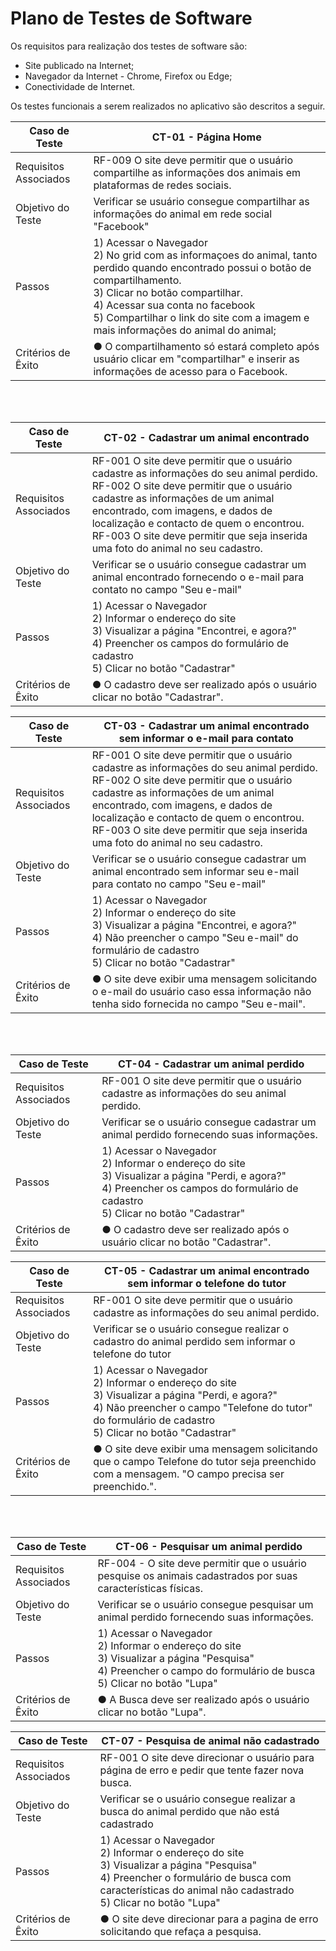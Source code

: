 # Plano de Testes de Software

Os requisitos para realização dos testes de software são:
-	Site publicado na Internet;
-	Navegador da Internet - Chrome, Firefox ou Edge;
-	Conectividade de Internet.

Os testes funcionais a serem realizados no aplicativo são descritos a seguir.

| Caso de Teste  |  CT-01 - Página Home |
| ------------------- | ------------------- |
|  Requisitos Associados |  RF-009 O site deve permitir que o usuário compartilhe as informações dos animais em plataformas de redes sociais.<br>
|  Objetivo do Teste |  Verificar se usuário consegue compartilhar as informações do animal em rede social "Facebook"|
|  Passos | 1) Acessar o Navegador <br> 2) No grid com as informaçoes do animal, tanto perdido quando encontrado possui o botão de compartilhamento. <br>3) Clicar no botão compartilhar. <br>4) Acessar sua conta no facebook <br>5) Compartilhar o link do site com a imagem e mais informações do animal do animal; |
|  Critérios de Êxito |  ● O compartilhamento só estará completo após usuário clicar em "compartilhar" e inserir as informações de acesso para o Facebook.|

<br><br>

| Caso de Teste  |  CT-02 - Cadastrar um animal encontrado  |
| ------------------- | ------------------- |
|  Requisitos Associados |  RF-001 O site deve permitir que o usuário cadastre as informações do seu animal perdido.<br> RF-002 O site deve permitir que o usuário cadastre as informações de um animal encontrado, com imagens, e dados de localização e contacto de quem o encontrou.<br> RF-003 O site deve permitir que seja inserida uma foto do animal no seu cadastro. |
|  Objetivo do Teste |  Verificar se o usuário consegue cadastrar um animal encontrado fornecendo o e-mail para contato no campo "Seu e-mail"|
|  Passos | 1) Acessar o Navegador <br> 2) Informar o endereço do site <br>3) Visualizar a página "Encontrei, e agora?" <br>4) Preencher os campos do formulário de cadastro <br>5) Clicar no botão "Cadastrar" |
|  Critérios de Êxito |  ● O cadastro deve ser realizado após o usuário clicar no botão "Cadastrar".|

| Caso de Teste  |  CT-03 - Cadastrar um animal encontrado sem informar o e-mail para contato  |
| ------------------- | ------------------- |
|  Requisitos Associados |  RF-001 O site deve permitir que o usuário cadastre as informações do seu animal perdido.<br> RF-002 O site deve permitir que o usuário cadastre as informações de um animal encontrado, com imagens, e dados de localização e contacto de quem o encontrou.<br> RF-003 O site deve permitir que seja inserida uma foto do animal no seu cadastro. |
|  Objetivo do Teste |  Verificar se o usuário consegue cadastrar um animal encontrado sem informar seu e-mail para contato no campo "Seu e-mail" |
|  Passos | 1) Acessar o Navegador <br> 2) Informar o endereço do site <br>3) Visualizar a página "Encontrei, e agora?" <br>4) Não preencher o campo "Seu e-mail" do formulário de cadastro <br>5) Clicar no botão "Cadastrar" |
|  Critérios de Êxito |  ● O site deve exibir uma mensagem solicitando o e-mail do usuário caso essa informação não tenha sido fornecida no campo "Seu e-mail".|

<br><br>

| Caso de Teste  |  CT-04 - Cadastrar um animal perdido  |
| ------------------- | ------------------- |
|  Requisitos Associados |  RF-001 O site deve permitir que o usuário cadastre as informações do seu animal perdido.<br> 
|  Objetivo do Teste |  Verificar se o usuário consegue cadastrar um animal perdido fornecendo suas informações.|
|  Passos | 1) Acessar o Navegador <br> 2) Informar o endereço do site <br>3) Visualizar a página "Perdi, e agora?" <br>4) Preencher os campos do formulário de cadastro <br>5) Clicar no botão "Cadastrar" |
|  Critérios de Êxito |  ● O cadastro deve ser realizado após o usuário clicar no botão "Cadastrar".|

| Caso de Teste  |  CT-05 - Cadastrar um animal encontrado sem informar o telefone do tutor  |
| ------------------- | ------------------- |
|  Requisitos Associados |  RF-001 O site deve permitir que o usuário cadastre as informações do seu animal perdido.<br> 
|  Objetivo do Teste |  Verificar se o usuário consegue realizar o cadastro do animal perdido sem informar o telefone do tutor |
|  Passos | 1) Acessar o Navegador <br> 2) Informar o endereço do site <br>3) Visualizar a página "Perdi, e agora?" <br>4) Não preencher o campo "Telefone do tutor" do formulário de cadastro <br>5) Clicar no botão "Cadastrar" |
|  Critérios de Êxito |  ● O site deve exibir uma mensagem solicitando que o campo Telefone do tutor seja preenchido com a mensagem. "O campo precisa ser preenchido.".|


<br><br>

| Caso de Teste  |  CT-06 - Pesquisar um animal perdido  |
| ------------------- | ------------------- |
|  Requisitos Associados |  RF-004 - O site deve permitir que o usuário pesquise os animais cadastrados por suas características físicas.<br> 
|  Objetivo do Teste |  Verificar se o usuário consegue pesquisar um animal perdido fornecendo suas informações.|
|  Passos | 1) Acessar o Navegador <br> 2) Informar o endereço do site <br>3) Visualizar a página "Pesquisa" <br>4) Preencher o campo do formulário de busca <br>5) Clicar no botão "Lupa" |
|  Critérios de Êxito |  ● A Busca deve ser realizado após o usuário clicar no botão "Lupa".|

| Caso de Teste  |  CT-07 - Pesquisa de animal não cadastrado  |
| ------------------- | ------------------- |
|  Requisitos Associados |  RF-001 O site deve direcionar o usuário para página de erro e pedir que tente fazer nova busca.<br> 
|  Objetivo do Teste |  Verificar se o usuário consegue realizar a busca do animal perdido que não está cadastrado |
|  Passos | 1) Acessar o Navegador <br> 2) Informar o endereço do site <br>3) Visualizar a página "Pesquisa" <br>4) Preencher o formulário de busca com características do animal não cadastrado <br>5) Clicar no botão "Lupa" |
|  Critérios de Êxito |  ● O site deve direcionar para a pagina de erro solicitando que refaça a pesquisa.|
